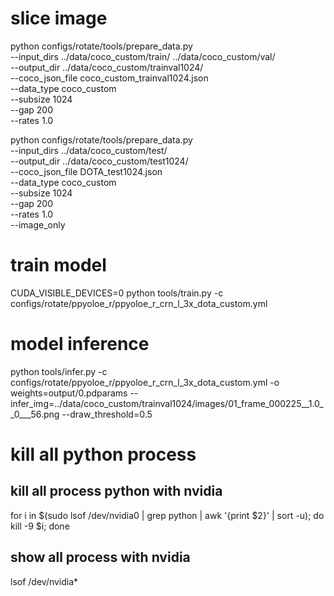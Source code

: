 
# slice image

python configs/rotate/tools/prepare_data.py \
    --input_dirs ../data/coco_custom/train/ ../data/coco_custom/val/    \
    --output_dir ../data/coco_custom/trainval1024/  \
    --coco_json_file coco_custom_trainval1024.json  \
    --data_type coco_custom \
    --subsize 1024  \
    --gap 200   \
    --rates 1.0

python configs/rotate/tools/prepare_data.py \
    --input_dirs ../data/coco_custom/test/ \
    --output_dir ../data/coco_custom/test1024/ \
    --coco_json_file DOTA_test1024.json \
    --data_type coco_custom \
    --subsize 1024 \
    --gap 200 \
    --rates 1.0 \
    --image_only

# train model

CUDA_VISIBLE_DEVICES=0 python tools/train.py -c configs/rotate/ppyoloe_r/ppyoloe_r_crn_l_3x_dota_custom.yml

# model inference

python tools/infer.py -c configs/rotate/ppyoloe_r/ppyoloe_r_crn_l_3x_dota_custom.yml -o weights=output/0.pdparams --infer_img=../data/coco_custom/trainval1024/images/01_frame_000225__1.0__0___56.png --draw_threshold=0.5

# kill all python process

## kill all process python with nvidia

for i in $(sudo lsof /dev/nvidia0 | grep python  | awk '{print $2}' | sort -u); do kill -9 $i; done

## show all process with nvidia

lsof /dev/nvidia*



